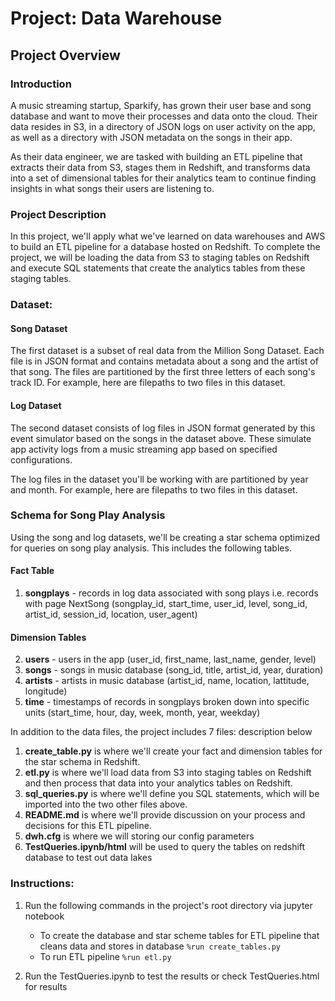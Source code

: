 # Project: Data Warehouse
## Project Overview
### Introduction
A music streaming startup, Sparkify, has grown their user base and song database and want to move their processes and data onto the cloud. Their data resides in S3, in a directory of JSON logs on user activity on the app, as well as a directory with JSON metadata on the songs in their app.

As their data engineer, we are tasked with building an ETL pipeline that extracts their data from S3, stages them in Redshift, and transforms data into a set of dimensional tables for their analytics team to continue finding insights in what songs their users are listening to. 
### Project Description
In this project, we'll apply what we've learned on data warehouses and AWS to build an ETL pipeline for a database hosted on Redshift. To complete the project, we will be loading the data from S3 to staging tables on Redshift and execute SQL statements that create the analytics tables from these staging tables.
### Dataset:
#### Song Dataset
The first dataset is a subset of real data from the Million Song Dataset. Each file is in JSON format and contains metadata about a song and the artist of that song. The files are partitioned by the first three letters of each song's track ID. For example, here are filepaths to two files in this dataset.

#### Log Dataset
The second dataset consists of log files in JSON format generated by this event simulator based on the songs in the dataset above. These simulate app activity logs from a music streaming app based on specified configurations.

The log files in the dataset you'll be working with are partitioned by year and month. For example, here are filepaths to two files in this dataset.

### Schema for Song Play Analysis
Using the song and log datasets, we'll be creating a star schema optimized for queries on song play analysis. This includes the following tables.

#### Fact Table
1. **songplays** - records in log data associated with song plays i.e. records with page NextSong
(songplay_id, start_time, user_id, level, song_id, artist_id, session_id, location, user_agent)
#### Dimension Tables
2. **users** - users in the app
(user_id, first_name, last_name, gender, level)
3. **songs** - songs in music database
(song_id, title, artist_id, year, duration)
4. **artists** - artists in music database
(artist_id, name, location, lattitude, longitude)
5. **time** - timestamps of records in songplays broken down into specific units
(start_time, hour, day, week, month, year, weekday)

In addition to the data files, the project includes 7 files: description below


1. **create_table.py** is where we'll create your fact and dimension tables for the star schema in Redshift.
2. **etl.py** is where we'll load data from S3 into staging tables on Redshift and then process that data into your analytics tables on Redshift.
3. **sql_queries.py** is where we'll define you SQL statements, which will be imported into the two other files above.
4. **README.md** is where we'll provide discussion on your process and decisions for this ETL pipeline.
5. **dwh.cfg** is where we will storing our config parameters
6. **TestQueries.ipynb/html** will be used to query the tables on redshift database to test out data lakes


### Instructions:
1. Run the following commands in the project's root directory via jupyter notebook

    - To create the database and star scheme tables for ETL pipeline that cleans data and stores in database
        `%run create_tables.py`
    - To run ETL pipeline 
        `%run etl.py`
2. Run the TestQueries.ipynb to test the results or check TestQueries.html for results
